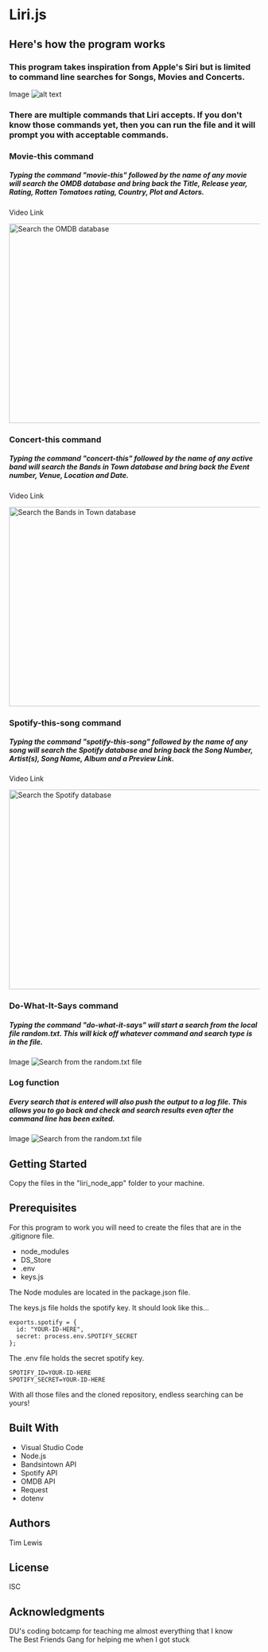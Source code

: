 # Liri.js

## Here's how the program works
### This program takes inspiration from Apple's Siri but is limited to command line searches for Songs, Movies and Concerts.

Image
![alt text](./images/liri.png "Liri.js")

### There are multiple commands that Liri accepts.  If you don't know those commands yet, then you can run the file and it will prompt you with acceptable commands.


### Movie-this command
##### Typing the command "movie-this" followed by the name of any movie will search the OMDB database and bring back the Title, Release year, Rating, Rotten Tomatoes rating, Country, Plot and Actors.
Video Link

<a href="http://www.youtube.com/watch?feature=player_embedded&v=uyjJM3oopYU" target="_blank"><img src="./images/movie-this.png" alt="Search the OMDB database" width="700" height="400"/></a>


### Concert-this command
##### Typing the command "concert-this" followed by the name of any active band will search the Bands in Town database and bring back the Event number, Venue, Location and Date.
Video Link

<a href="http://www.youtube.com/watch?feature=player_embedded&v=xiluqCBvQ28" target="_blank"><img src="./images/concert-this.png" alt="Search the Bands in Town database" width="700" height="400"/></a>


### Spotify-this-song command
##### Typing the command "spotify-this-song" followed by the name of any song will search the Spotify database and bring back the Song Number, Artist(s), Song Name, Album and a Preview Link.
Video Link

<a href="http://www.youtube.com/watch?feature=player_embedded&v=h5cH6NjVsVQ" target="_blank"><img src="./images/spotify-this-song.png" alt="Search the Spotify database" width="700" height="400"/></a>


### Do-What-It-Says command
##### Typing the command "do-what-it-says" will start a search from the local file random.txt.  This will kick off whatever command and search type is in the file.
Image
![Search from the random.txt file](./images/do-what-it-says.png "Search from the random.txt file")


### Log function
##### Every search that is entered will also push the output to a log file. This allows you to go back and check and search results even after the command line has been exited.
Image
![Search from the random.txt file](./images/do-what-it-says.png "Search from the random.txt file")

## Getting Started
Copy the files in the "liri_node_app" folder to your machine.

## Prerequisites
For this program to work you will need to create the files that are in the .gitignore file.
* node_modules
* DS_Store
* .env
* keys.js


The Node modules are located in the package.json file.


The keys.js file holds the spotify key.  It should look like this...

```
exports.spotify = {
  id: "YOUR-ID-HERE",
  secret: process.env.SPOTIFY_SECRET
};
```


The .env file holds the secret spotify key.
```
SPOTIFY_ID=YOUR-ID-HERE
SPOTIFY_SECRET=YOUR-ID-HERE
```


With all those files and the cloned repository, endless searching can be yours! 


## Built With
* Visual Studio Code
* Node.js
* Bandsintown API
* Spotify API
* OMDB API
* Request
* dotenv

## Authors
Tim Lewis

## License
ISC

## Acknowledgments
DU's coding botcamp for teaching me almost everything that I know<br>
The Best Friends Gang for helping me when I got stuck
